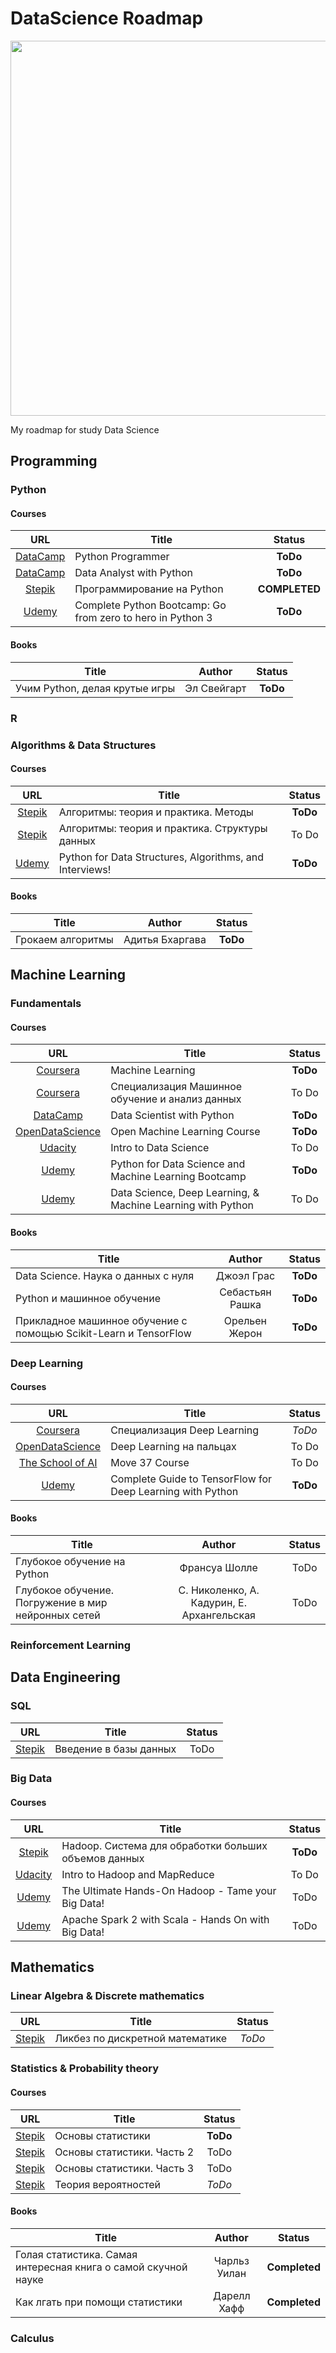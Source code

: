 # DataScience Roadmap

<p align="center"> 
<img src="https://cdn-images-1.medium.com/max/1200/1*E1haIGB9K4K89PsFZgm-pw.jpeg" width="600">
</p>

My roadmap for study Data Science

## Programming
### Python
#### Courses
| URL | Title | Status |
| :---: | --- | :---: |
| [DataCamp](https://www.datacamp.com/tracks/python-programmer) | Python Programmer | **ToDo** |
| [DataCamp](https://www.datacamp.com/tracks/data-analyst-with-python) | Data Analyst with Python | **ToDo** |
| [Stepik](https://stepik.org/course/67) | Программирование на Python | **COMPLETED** |
| [Udemy](https://www.udemy.com/complete-python-bootcamp/) | Complete Python Bootcamp: Go from zero to hero in Python 3 | **ToDo** |
#### Books
| Title | Author | Status |
| --- | :---: | :---: |
| Учим Python, делая крутые игры | Эл Свейгарт | **ToDo** |

### R
### Algorithms & Data Structures
#### Courses
| URL | Title | Status |
| :---: | --- | :---: |
| [Stepik](https://stepik.org/course/217) | Алгоритмы: теория и практика. Методы | **ToDo** |
| [Stepik](https://stepik.org/course/1547) | Алгоритмы: теория и практика. Структуры данных | To Do |
| [Udemy](https://www.udemy.com/python-for-data-structures-algorithms-and-interviews) | Python for Data Structures, Algorithms, and Interviews! | **ToDo** |
#### Books
| Title | Author | Status |
| --- | :---: | :---: |
| Грокаем алгоритмы | Адитья Бхаргава | **ToDo** |

## Machine Learning
### Fundamentals
#### Courses
| URL | Title | Status |
| :---: | --- | :---: |
| [Coursera](https://www.coursera.org/learn/machine-learning/) | Machine Learning | **ToDo** |
| [Coursera](https://www.coursera.org/specializations/machine-learning-data-analysis/) | Специализация Машинное обучение и анализ данных | To Do |
| [DataCamp](https://www.datacamp.com/tracks/data-scientist-with-python) | Data Scientist with Python | **ToDo** |
| [OpenDataScience](https://mlcourse.ai/) | Open Machine Learning Course | **ToDo** |
| [Udacity](https://www.udacity.com/course/intro-to-data-science) | Intro to Data Science | To Do |
| [Udemy](https://www.udemy.com/python-for-data-science-and-machine-learning-bootcamp) | Python for Data Science and Machine Learning Bootcamp | **ToDo** |
| [Udemy](https://www.udemy.com/data-science-and-machine-learning-with-python-hands-on) | Data Science, Deep Learning, & Machine Learning with Python | To Do |
#### Books
| Title | Author | Status |
| --- | :---: | :---: |
| Data Science. Наука о данных с нуля | Джоэл Грас | **ToDo** |
| Python и машинное обучение | Себастьян Рашка | **ToDo** |
| Прикладное машинное обучение с помощью Scikit-Learn и TensorFlow | Орельен Жерон | **ToDo** |

### Deep Learning
#### Courses
| URL | Title | Status |
| :---: | --- | :---: |
| [Coursera](https://www.coursera.org/specializations/deep-learning) | Специализация Deep Learning | *ToDo* |
| [OpenDataScience](https://dlcourse.ai/) | Deep Learning на пальцах | To Do |
| [The School of AI](https://www.theschool.ai/courses/move-37-course/) | Move 37 Course | To Do |
| [Udemy](https://www.udemy.com/complete-guide-to-tensorflow-for-deep-learning-with-python/) | Complete Guide to TensorFlow for Deep Learning with Python | **ToDo** |
#### Books
| Title | Author | Status |
| --- | :---: | :---: |
| Глубокое обучение на Python | Франсуа Шолле | ToDo |
| Глубокое обучение. Погружение в мир нейронных сетей | С. Николенко, А. Кадурин, Е. Архангельская | ToDo |
### Reinforcement Learning

## Data Engineering
### SQL
| URL | Title | Status |
| :---: | --- | :---: |
| [Stepik](https://stepik.org/course/551) | Введение в базы данных | ToDo |

### Big Data
#### Courses
| URL | Title | Status |
| :---: | --- | :---: |
| [Stepik](https://stepik.org/course/150/) | Hadoop. Система для обработки больших объемов данных | **ToDo** |
| [Udacity](https://www.udacity.com/course/intro-to-hadoop-and-mapreduce) | Intro to Hadoop and MapReduce | To Do |
| [Udemy](https://www.udemy.com/the-ultimate-hands-on-hadoop-tame-your-big-data) | The Ultimate Hands-On Hadoop - Tame your Big Data! | ToDo |
| [Udemy](https://www.udemy.com/apache-spark-with-scala-hands-on-with-big-data) | Apache Spark 2 with Scala - Hands On with Big Data! | ToDo |

## Mathematics
### Linear Algebra & Discrete mathematics 
| URL | Title | Status |
| :---: | --- | :---: |
| [Stepik](https://stepik.org/course/91/) | Ликбез по дискретной математике | *ToDo* |

### Statistics & Probability theory
#### Courses
| URL | Title | Status |
| :---: | --- | :---: |
| [Stepik](https://stepik.org/course/76/) | Основы статистики | **ToDo** |
| [Stepik](https://stepik.org/course/524/) | Основы статистики. Часть 2 | ToDo |
| [Stepik](https://stepik.org/course/2152/) | Основы статистики. Часть 3 | ToDo |
| [Stepik](https://stepik.org/course/3089/) | Теория вероятностей | *ToDo* |
#### Books
| Title | Author | Status |
| --- | :---: | :---: |
| Голая статистика. Самая интересная книга о самой скучной науке | Чарльз Уилан | **Completed** |
| Как лгать при помощи статистики | Дарелл Хафф | **Completed** |

### Calculus
